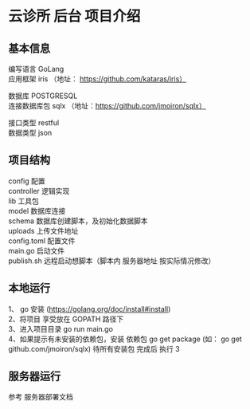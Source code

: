 云诊所 后台 项目介绍
===========


基本信息
--------

编写语言 GoLang<br>
应用框架 iris （地址： https://github.com/kataras/iris）

数据库 POSTGRESQL<br>
连接数据库包 sqlx （地址：https://github.com/jmoiron/sqlx）

接口类型 restful<br>
数据类型 json


项目结构
--------

config 配置 <br>
controller 逻辑实现<br>
lib 工具包<br>
model 数据库连接<br>
schema 数据库创建脚本，及初始化数据脚本<br>
uploads 上传文件地址<br>
config.toml 配置文件<br>
main.go 启动文件<br>
publish.sh 远程启动想脚本（脚本内 服务器地址 按实际情况修改）<br>

本地运行
--------
1、 go 安装 (https://golang.org/doc/install#install)<br>
2、将项目 享受放在 GOPATH 路径下<br>
3、进入项目目录 go run main.go<br>
4、如果提示有未安装的依赖包，安装 依赖包 go get package (如： go get github.com/jmoiron/sqlx) 待所有安装包 完成后 执行 3

服务器运行
--------
参考 服务器部署文档

